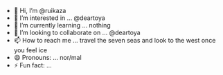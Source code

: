 - 👋 Hi, I’m @ruikaza
- 👀 I’m interested in ... @deartoya
- 🌱 I’m currently learning ... nothing
- 💞️ I’m looking to collaborate on ... @deartoya
- 📫 How to reach me ... travel the seven seas and look to the west once you feel ice
- 😄 Pronouns: ... nor/mal
- ⚡ Fun fact: ... 

<!---
ruikaza/ruikaza is a ✨ special ✨ repository because its `README.md` (this file) appears on your GitHub profile.
You can click the Preview link to take a look at your changes.
--->
